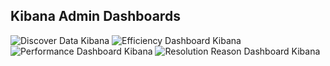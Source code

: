 ## Kibana Admin Dashboards

![Discover Data Kibana](/images/kibana_discover.png)
![Efficiency Dashboard Kibana](/images/efficiency_dashboard_kibana.png)
![Performance Dashboard Kibana](/images/performance_dashboard_kibana.png)
![Resolution Reason Dashboard Kibana](/images/resolution_reason_dashboard_kibana.png)
